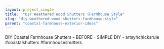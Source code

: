 ```yaml
---
layout: project_single
title:  "DIY Weathered Wood Shutters (Farmhouse Style"
slug: "diy-weathered-wood-shutters-farmhouse-style"
parent: "coastal-farmhouse-exterior-ideas"
---
```

DIY Coastal Farmhouse Shutters - BEFORE - SIMPLE DIY - artsyhchicksrule #coastalshutters #farmhouseshutters